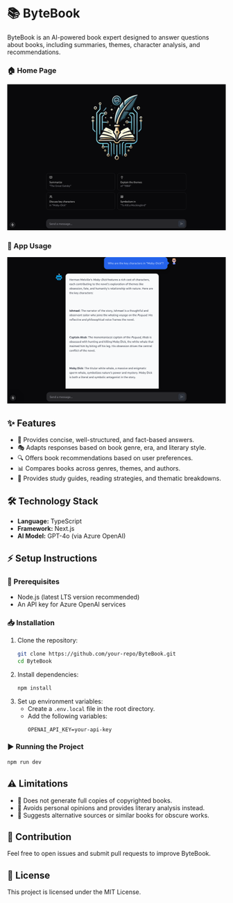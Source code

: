 # 📚 ByteBook

ByteBook is an AI-powered book expert designed to answer questions about books, including summaries, themes, character analysis, and recommendations.

### 🏠 Home Page
![ByteBook Home Page](public/home.png)

### 📌 App Usage
![ByteBook Usage](public/using.png)

## ✨ Features
- 📖 Provides concise, well-structured, and fact-based answers.
- 🎭 Adapts responses based on book genre, era, and literary style.
- 🔍 Offers book recommendations based on user preferences.
- 📊 Compares books across genres, themes, and authors.
- 📝 Provides study guides, reading strategies, and thematic breakdowns.

## 🛠️ Technology Stack
- **Language:** TypeScript
- **Framework:** Next.js
- **AI Model:** GPT-4o (via Azure OpenAI)

## ⚡ Setup Instructions
### 📌 Prerequisites
- Node.js (latest LTS version recommended)
- An API key for Azure OpenAI services

### 📥 Installation
1. Clone the repository:
   ```sh
   git clone https://github.com/your-repo/ByteBook.git
   cd ByteBook
   ```
2. Install dependencies:
   ```sh
   npm install
   ```
3. Set up environment variables:
   - Create a `.env.local` file in the root directory.
   - Add the following variables:
     ```env
     OPENAI_API_KEY=your-api-key
     ```

### ▶️ Running the Project
```sh
npm run dev
```
## ⚠️ Limitations
- 🚫 Does not generate full copies of copyrighted books.
- 🎯 Avoids personal opinions and provides literary analysis instead.
- 📌 Suggests alternative sources or similar books for obscure works.

## 🤝 Contribution
Feel free to open issues and submit pull requests to improve ByteBook.

## 📜 License
This project is licensed under the MIT License.

